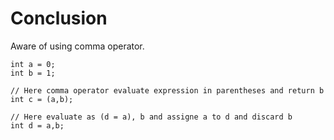 # Conclusion

Aware of using comma operator. 

    int a = 0;
    int b = 1;

    // Here comma operator evaluate expression in parentheses and return b
    int c = (a,b); 

    // Here evaluate as (d = a), b and assigne a to d and discard b
    int d = a,b; 

